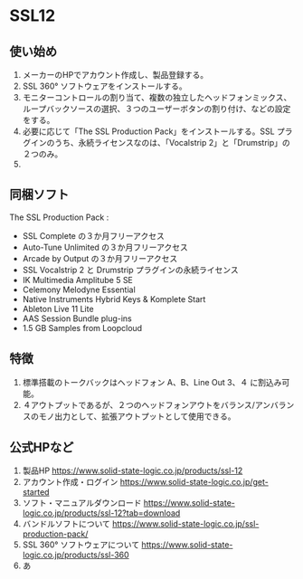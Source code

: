 # SSL12
## 使い始め
1. メーカーのHPでアカウント作成し、製品登録する。  
2. SSL 360° ソフトウェアをインストールする。  
3. モニターコントロールの割り当て、複数の独立したヘッドフォンミックス、ループバックソースの選択、３つのユーザーボタンの割り付け、などの設定をする。  
4. 必要に応じて「The SSL Production Pack」をインストールする。SSL プラグインのうち、永続ライセンスなのは、「Vocalstrip 2」と「Drumstrip」の２つのみ。  
5. 

## 同梱ソフト
The SSL Production Pack :
- SSL Complete の３か月フリーアクセス
- Auto-Tune Unlimited の３か月フリーアクセス
- Arcade by Output の３か月フリーアクセス
- SSL Vocalstrip 2 と Drumstrip プラグインの永続ライセンス
- IK Multimedia Amplitube 5 SE
- Celemony Melodyne Essential
- Native Instruments Hybrid Keys & Komplete Start
- Ableton Live 11 Lite
- AAS Session Bundle plug-ins
- 1.5 GB Samples from Loopcloud
  
##  特徴
1. 標準搭載のトークバックはヘッドフォン A、B、Line Out 3、４ に割込み可能。  
2. ４アウトプットであるが、２つのヘッドフォンアウトをバランス/アンバランスのモノ出力として、拡張アウトプットとして使用できる。
  
## 公式HPなど
1. 製品HP  https://www.solid-state-logic.co.jp/products/ssl-12  
2. アカウント作成・ログイン  https://www.solid-state-logic.co.jp/get-started  
3. ソフト・マニュアルダウンロード  https://www.solid-state-logic.co.jp/products/ssl-12?tab=download  
4. バンドルソフトについて  https://www.solid-state-logic.co.jp/ssl-production-pack/  
5. SSL 360° ソフトウェアについて  https://www.solid-state-logic.co.jp/products/ssl-360  
6. あ